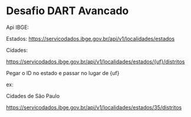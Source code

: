 # Desafio DART Avancado

​Api IBGE: 

Estados:
https://servicodados.ibge.gov.br/api/v1/localidades/estados​

Cidades:

https://servicodados.ibge.gov.br/api/v1/localidades/estados/{uf}/distritos​​

Pegar o ID no estado e passar no lugar de {uf}​

ex: 

Cidades de São Paulo

https://servicodados.ibge.gov.br/api/v1/localidades/estados/35/distritos